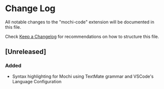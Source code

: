 # Change Log

All notable changes to the "mochi-code" extension will be documented in this file.

Check [Keep a Changelog](http://keepachangelog.com/) for recommendations on how to structure this file.

## [Unreleased]

### Added

- Syntax highlighting for Mochi using TextMate grammar and VSCode's Language Configuration